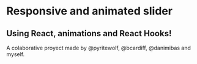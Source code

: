 # Responsive and animated slider

## Using React, animations and React Hooks!

A colaborative proyect made by @pyritewolf, @bcardiff, @danimibas and myself.
